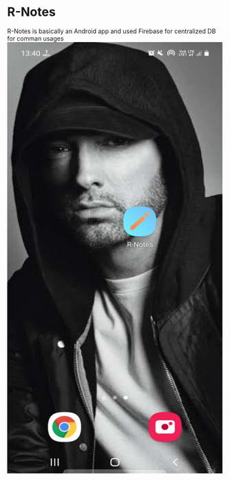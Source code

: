 # R-Notes
R-Notes is basically an Android app and used Firebase for centralized DB for comman usages
<img width="500px" height = "1000px" src="https://github.com/pranitrathod/R-Notes/blob/main/Samples/7.jpg" alt="cover" />

